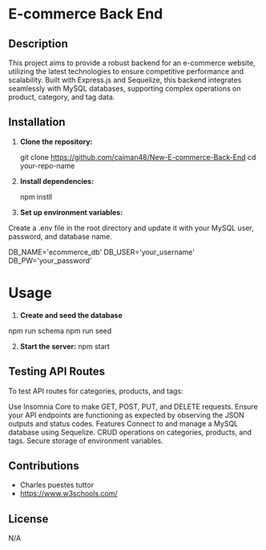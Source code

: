 # E-commerce Back End 

## Description

This project aims to provide a robust backend for an e-commerce website, utilizing the latest technologies to ensure competitive performance and scalability. Built with Express.js and Sequelize, this backend integrates seamlessly with MySQL databases, supporting complex operations on product, category, and tag data.

## Installation

1. **Clone the repository:**
   
   git clone https://github.com/caiman48/New-E-commerce-Back-End
   cd your-repo-name
2. **Install dependencies:**

   npm instll

3. **Set up environment variables:**

Create a .env file in the root directory and update it with your MySQL user, password, and database name.

DB_NAME='ecommerce_db'
DB_USER='your_username'
DB_PW='your_password'

# Usage

1. **Create and seed the database**

npm run schema
npm run seed

2. **Start the server:**
npm start

## Testing API Routes

To test API routes for categories, products, and tags:

Use Insomnia Core to make GET, POST, PUT, and DELETE requests.
Ensure your API endpoints are functioning as expected by observing the JSON outputs and status codes.
Features
Connect to and manage a MySQL database using Sequelize.
CRUD operations on categories, products, and tags.
Secure storage of environment variables.

## Contributions

- Charles puestes tuttor 
- https://www.w3schools.com/

## License
N/A